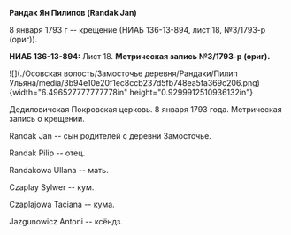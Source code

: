 **Рандак Ян Пилипов (Randak Jan)**

8 января 1793 г -- крещение (НИАБ 136-13-894, лист 18, №3/1793-р
(ориг)).

**НИАБ 136-13-894:** Лист 18. **Метрическая запись №3/1793-р (ориг).**

![](./Осовская волость/Замосточье деревня/Рандаки/Пилип Ульяна/media/3b94e10e20f1ec8ccb237d5fb748ea5fa369c206.png){width="6.496527777777778in"
height="0.9299912510936132in"}

Дедиловичская Покровская церковь. 8 января 1793 года. Метрическая запись
о крещении.

Randak Jan -- сын родителей с деревни Замосточье.

Randak Pilip -- отец.

Randakowa Ullana -- мать.

Czaplay Sylwer -- кум.

Czaplajowa Taciana -- кума.

Jazgunowicz Antoni -- ксёндз.
